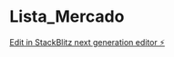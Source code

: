 # Lista_Mercado

[Edit in StackBlitz next generation editor ⚡️](https://stackblitz.com/~/github.com/pedrodomingosdev/Lista_Mercado)